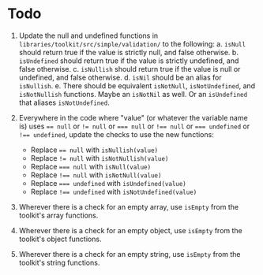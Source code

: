 # Todo

1. Update the null and undefined functions in `libraries/toolkit/src/simple/validation/` to the following:
	a. `isNull` should return true if the value is strictly null, and false otherwise.
	b. `isUndefined` should return true if the value is strictly undefined, and false otherwise.
	c. `isNullish` should return true if the value is null or undefined, and false otherwise.
	d. `isNil` should be an alias for `isNullish`.
	e. There should be equivalent `isNotNull`, `isNotUndefined`, and `isNotNullish` functions. Maybe an `isNotNil` as well. Or an `isUndefined` that aliases `isNotUndefined`.

2. Everywhere in the code where "value" (or whatever the variable name is) uses `== null` or `!= null` or `=== null` or `!== null` or `=== undefined` or `!== undefined`, update the checks to use the new functions:
	- Replace `== null` with `isNullish(value)`
	- Replace `!= null` with `isNotNullish(value)`
	- Replace `=== null` with `isNull(value)`
	- Replace `!== null` with `isNotNull(value)`
	- Replace `=== undefined` with `isUndefined(value)`
	- Replace `!== undefined` with `isNotUndefined(value)`

3. Wherever there is a check for an empty array, use `isEmpty` from the toolkit's array functions.
4. Wherever there is a check for an empty object, use `isEmpty` from the toolkit's object functions.
5. Wherever there is a check for an empty string, use `isEmpty` from the toolkit's string functions.
